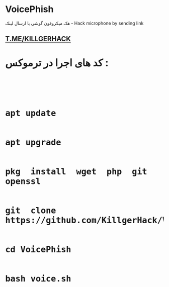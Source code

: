 # VoicePhish
هک میکروفون گوشی با ارسال لینک - Hack microphone by sending link            
<a href="https://t.me/KillgerHack"><h2>T.ME/KILLGERHACK<h2></a>
کد های اجرا در ترموکس :
<pre><code>
<br>
apt update
<br>
apt upgrade 
<br>
pkg  install  wget  php  git openssl 
<br> 
git  clone https://github.com/KillgerHack/VoicePhisher
<br>  
cd VoicePhish
<br>
bash voice.sh
<br><code><pre>

